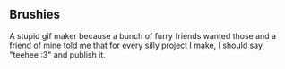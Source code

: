 ## Brushies

A stupid gif maker because a bunch of furry friends wanted those and a friend of mine told me that for every silly project I make, I should say "teehee :3" and publish it.